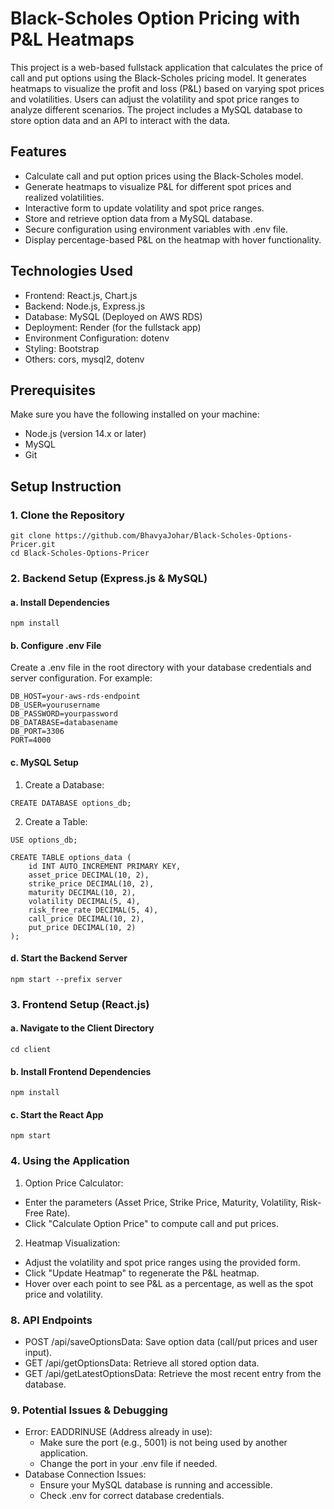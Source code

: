 # Black-Scholes Option Pricing with P&L Heatmaps

This project is a web-based fullstack application that calculates the price of call and put options using the Black-Scholes pricing model. It generates heatmaps to visualize the profit and loss (P&L) based on varying spot prices and volatilities. Users can adjust the volatility and spot price ranges to analyze different scenarios. The project includes a MySQL database to store option data and an API to interact with the data.

## Features

- Calculate call and put option prices using the Black-Scholes model.
- Generate heatmaps to visualize P&L for different spot prices and realized volatilities.
- Interactive form to update volatility and spot price ranges.
- Store and retrieve option data from a MySQL database.
- Secure configuration using environment variables with .env file.
- Display percentage-based P&L on the heatmap with hover functionality.


## Technologies Used

- Frontend: React.js, Chart.js
- Backend: Node.js, Express.js
- Database: MySQL (Deployed on AWS RDS)
- Deployment: Render (for the fullstack app)
- Environment Configuration: dotenv
- Styling: Bootstrap
- Others: cors, mysql2, dotenv

## Prerequisites

Make sure you have the following installed on your machine:

- Node.js (version 14.x or later)
- MySQL
- Git

## Setup Instruction

### 1. Clone the Repository

```
git clone https://github.com/BhavyaJohar/Black-Scholes-Options-Pricer.git
cd Black-Scholes-Options-Pricer
```

### 2. Backend Setup (Express.js & MySQL)

#### a. Install Dependencies

```
npm install
```

#### b. Configure .env File

Create a .env file in the root directory with your database credentials and server configuration. For example:
```
DB_HOST=your-aws-rds-endpoint
DB_USER=yourusername
DB_PASSWORD=yourpassword
DB_DATABASE=databasename
DB_PORT=3306
PORT=4000
```

#### c. MySQL Setup

1. Create a Database:
```
CREATE DATABASE options_db;
```

2. Create a Table:
```
USE options_db;

CREATE TABLE options_data (
    id INT AUTO_INCREMENT PRIMARY KEY,
    asset_price DECIMAL(10, 2),
    strike_price DECIMAL(10, 2),
    maturity DECIMAL(10, 2),
    volatility DECIMAL(5, 4),
    risk_free_rate DECIMAL(5, 4),
    call_price DECIMAL(10, 2),
    put_price DECIMAL(10, 2)
);
```

#### d. Start the Backend Server
```
npm start --prefix server
```

### 3. Frontend Setup (React.js)

#### a. Navigate to the Client Directory
```
cd client
```

#### b. Install Frontend Dependencies
```
npm install
```

#### c. Start the React App
```
npm start
```

### 4. Using the Application

1. Option Price Calculator:
- Enter the parameters (Asset Price, Strike Price, Maturity, Volatility, Risk-Free Rate).
- Click "Calculate Option Price" to compute call and put prices.
2. Heatmap Visualization:
- Adjust the volatility and spot price ranges using the provided form.
- Click "Update Heatmap" to regenerate the P&L heatmap.
- Hover over each point to see P&L as a percentage, as well as the spot price and volatility.

### 8. API Endpoints

- POST /api/saveOptionsData: Save option data (call/put prices and user input).
- GET /api/getOptionsData: Retrieve all stored option data.
- GET /api/getLatestOptionsData: Retrieve the most recent entry from the database.

### 9. Potential Issues & Debugging

- Error: EADDRINUSE (Address already in use):
  - Make sure the port (e.g., 5001) is not being used by another application.
  - Change the port in your .env file if needed.
- Database Connection Issues:
  - Ensure your MySQL database is running and accessible.
  - Check .env for correct database credentials.

